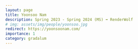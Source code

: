 ```yaml
---
layout: page
title: Yoonsoo Nam
description: Spring 2023 - Spring 2024 (MS) ➡️ RenderWolf
# img: assets/img/people/yoonsoo.jpg
redirect: https://yoonsoonam.com/
importance: 1
category: gradalum
---
```

